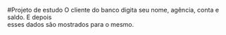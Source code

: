 #Projeto de estudo
O cliente do banco digita seu nome, agência,  conta e saldo. E depois<br>
esses dados são mostrados para o mesmo.
